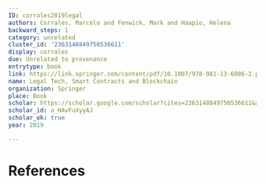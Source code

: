 ```yaml
---
ID: corrales2019legal
authors: Corrales, Marcelo and Fenwick, Mark and Haapio, Helena
backward_steps: 1
category: unrelated
cluster_id: '2363148849750536611'
display: corrales
due: Unrelated to provenance
entrytype: book
link: https://link.springer.com/content/pdf/10.1007/978-981-13-6086-2.pdf
name: Legal Tech, Smart Contracts and Blockchain
organization: Springer
place: Book
scholar: https://scholar.google.com/scholar?cites=2363148849750536611&as_sdt=2005&sciodt=0,5&hl=en
scholar_id: o_HAvFuXyyAJ
scholar_ok: true
year: 2019

---
```


# References

